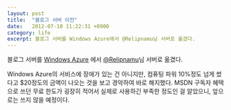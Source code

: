 ```yaml
---
layout: post
title:  "블로그 서버 이전"
date:   2012-07-10 11:22:31 +0900
category: life
excerpt: 블로그 서버를 Windows Azure에서 @Relipnamu님 서버로 옮겼다.
---
```


블로그 서버를 [Windows Azure](http://windowsazure.com/) 에서 [@Relipnamu](https://twitter.com/relipnamu)님 서버로 옮겼다.

Windows Azure의 서비스에 장애가 있는 건 아니지만, 컴퓨팅 파워 10%정도 넘게 썼다고 $20정도의 금액이 나오는 것을 보고 경악하여 바로 해지했다. MSDN 구독자 혜택으로 쓰던 무료 한도가 굉장히 적어서 실제로 사용하긴 부족한 정도인 걸 알았으니, 앞으로는 쓰지 않을 예정이다.
